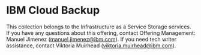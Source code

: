 # IBM Cloud Backup

This collection belongs to the Infrastructure as a Service Storage services. If you have any questions about this offering, contact Offering Management: Manuel Jimenez (manuel.jimenez@ibm.com). If you need tech writer assistance, contact Viktoria Muirhead (viktoria.muirhead@ibm.com).

